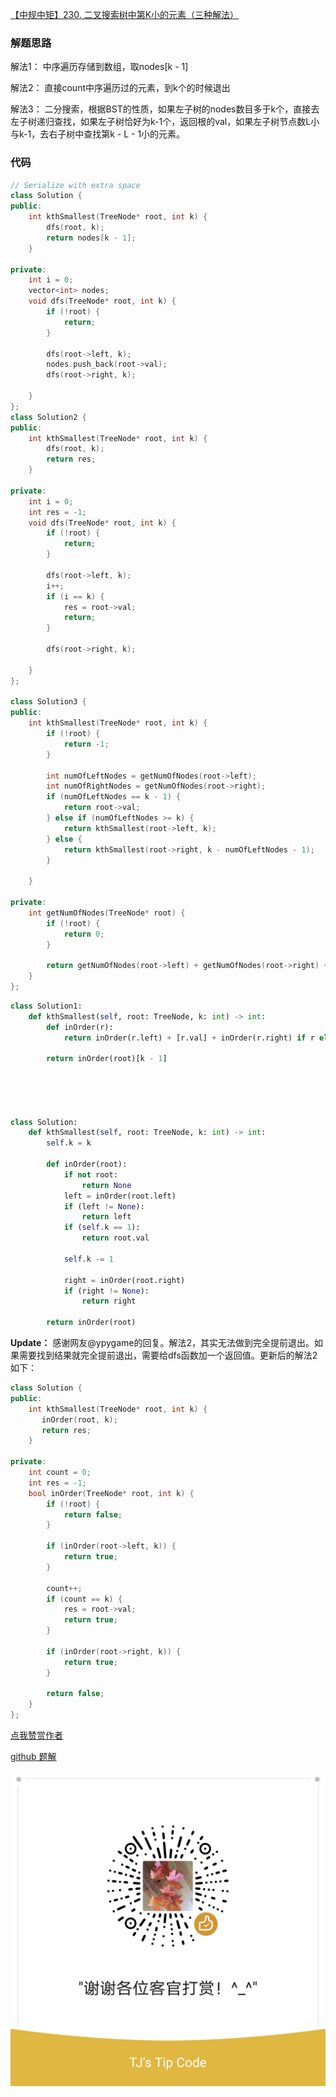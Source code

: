 [【中规中矩】230. 二叉搜索树中第K小的元素（三种解法）](https://leetcode-cn.com/problems/kth-smallest-element-in-a-bst/solution/zhong-gui-zhong-ju-san-chong-jie-fa-by-jyj407-5/)

### 解题思路
解法1： 中序遍历存储到数组，取nodes[k - 1]

解法2： 直接count中序遍历过的元素，到k个的时候退出

解法3： 二分搜索，根据BST的性质，如果左子树的nodes数目多于k个，直接去左子树递归查找，如果左子树恰好为k-1个，返回根的val，如果左子树节点数L小与k-1，去右子树中查找第k - L - 1小的元素。

### 代码

```cpp []
// Serialize with extra space
class Solution {
public:
    int kthSmallest(TreeNode* root, int k) {
        dfs(root, k);
        return nodes[k - 1];
    }

private:
    int i = 0;
    vector<int> nodes;
    void dfs(TreeNode* root, int k) {
        if (!root) {
            return;
        }

        dfs(root->left, k);
        nodes.push_back(root->val);
        dfs(root->right, k);
        
    }
};
class Solution2 {
public:
    int kthSmallest(TreeNode* root, int k) {
        dfs(root, k);
        return res;
    }

private:
    int i = 0;
    int res = -1;
    void dfs(TreeNode* root, int k) {
        if (!root) {
            return;
        }

        dfs(root->left, k);
        i++;
        if (i == k) {
            res = root->val;
            return;
        }

        dfs(root->right, k);
        
    }
};

class Solution3 {
public:
    int kthSmallest(TreeNode* root, int k) {
        if (!root) {
            return -1;
        }

        int numOfLeftNodes = getNumOfNodes(root->left);
        int numOfRightNodes = getNumOfNodes(root->right);
        if (numOfLeftNodes == k - 1) {
            return root->val;
        } else if (numOfLeftNodes >= k) {
            return kthSmallest(root->left, k);
        } else {
            return kthSmallest(root->right, k - numOfLeftNodes - 1);
        }

    }

private:
    int getNumOfNodes(TreeNode* root) {
        if (!root) {
            return 0;
        }

        return getNumOfNodes(root->left) + getNumOfNodes(root->right) + 1;
    }
};
```

```python []
class Solution1:
    def kthSmallest(self, root: TreeNode, k: int) -> int:
        def inOrder(r):
            return inOrder(r.left) + [r.val] + inOrder(r.right) if r else []
        
        return inOrder(root)[k - 1]





class Solution:
    def kthSmallest(self, root: TreeNode, k: int) -> int:
        self.k = k
        
        def inOrder(root):
            if not root:
                return None
            left = inOrder(root.left)
            if (left != None):
                return left
            if (self.k == 1):
                return root.val
            
            self.k -= 1
            
            right = inOrder(root.right)
            if (right != None):
                return right
            
        return inOrder(root)
```


**Update：**
感谢网友@ypygame的回复。解法2，其实无法做到完全提前退出。如果需要找到结果就完全提前退出，需要给dfs函数加一个返回值。更新后的解法2如下：
```cpp
class Solution {
public:
    int kthSmallest(TreeNode* root, int k) {
       inOrder(root, k);
       return res; 
    }

private:
    int count = 0;
    int res = -1;
    bool inOrder(TreeNode* root, int k) {
        if (!root) {
            return false;
        }

        if (inOrder(root->left, k)) {
            return true;
        }

        count++;
        if (count == k) {
            res = root->val;
            return true;
        }

        if (inOrder(root->right, k)) {
            return true;
        }

        return false;
    }
};
```


[点我赞赏作者](https://github.com/jyj407/leetcode/blob/master/wechat%20reward%20QRCode.png)

[github 题解](https://github.com/jyj407/leetcode/blob/master/230.md)

![Image](https://github.com/jyj407/leetcode/blob/master/wechat%20reward%20QRCode.png)
